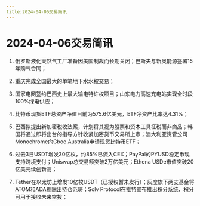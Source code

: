 ```yaml
---
title:2024-04-06交易简讯
---
```

# 2024-04-06交易简讯

1. 俄罗斯液化天然气工厂准备因美国制裁而长期关闭；巴斯夫与新奥能源签署15年购气合同；

2. 重庆完成全国最大的单笔地下水水权交易；

3. 国家电网签约巴西史上最大输电特许权项目；山东电力高速充电站实现全时段100%绿电供应；

4. 比特币现货ETF总资产净值目前为575.6亿美元，ETF净资产比率达4.31%；

5. 巴西拟提出新加密税收法案，计划将其视为股票和资本工具征税而非商品；韩国将通过即将出台的指导方针收紧加密货币交易所上市；澳大利亚资管公司Monochrome向Cboe Australia申请现货比特币ETF；

6. 过去3日USDT增发30亿枚，约85%已流入CEX；PayPal的PYUSD稳定币现支持跨境支付；Uniswap总交易额突破2万亿美元；Ethena USDe市值突破20亿美元续创新高；

7. Tether在以太坊上增发10亿枚USDT（已授权暂未发行）；灰度旗下两支基金将ATOM和ADA剔除出持仓范畴；Solv Protocol在推特宣布推出积分系统，积分可用于接收未来空投；